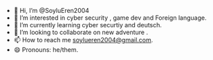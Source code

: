 - 👋 Hi, I’m @SoyluEren2004
- 👀 I’m interested in cyber security , game dev and Foreign language.
- 🌱 I’m currently learning cyber securtiy and deutsch.
- 💞️ I’m looking to collaborate on new adventure .
- 📫 How to reach me soylueren2004@gmail.com.
- 😄 Pronouns: he/them.

<!---
SoyluEren2004/SoyluEren2004 is a ✨ special ✨ repository because its `README.md` (this file) appears on your GitHub profile.
You can click the Preview link to take a look at your changes.
--->
